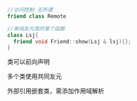 ```c++
//访问控制 无所谓
friend class Remote
```

```c++
//单纯友元类的某个函数
class Lsj{
  friend void Friend::show(Lsj & lsj){};
}
```

类可以前向声明

多个类使用共同友元

外部引用嵌套类，需添加作用域解析


